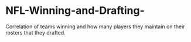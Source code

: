 # NFL-Winning-and-Drafting-
Correlation of teams winning and how many players they maintain on their rosters that they drafted.
